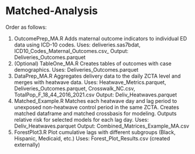# Matched-Analysis

Order as follows: 

1. OutcomePrep_MA.R
    Adds maternal outcome indicators to individual ED data using ICD-10 codes. 
    Uses: deliveries.sas7bdat, ICD10_Codes_Maternal_Outcomes.csv_
    Output: Deliveries_Outcomes.parquet
2. (Optional) TableOne_MA.R
     Creates tables of outcomes with case demographics.
     Uses: Deliveries_Outcomes.parquet
3. DataPrep_MA.R
    Aggregates delivery data to the daily ZCTA level and merges with heatwave data. 
    Uses: Heatwave_Metrics.parquet, Deliveries_Outcomes.parquet, Crosswalk_NC.csv, TotalPop_F_18_44_2016_2021.csv
    Output: Deliv_Heatwaves.parquet
4. Matched_Example.R
    Matches each heatwave day and lag period to unexposed non-heatwave control period in the same ZCTA.
    Creates matched dataframe and matched crossbasis for modeling.
    Outputs relative risk for selected models for each lag day. 
    Uses: Deliv_Heatwaves.parquet
    Output: Combined_Matrices_Example_MA.csv
5. ForestPlot3.R
   Plot cumulative lags with different subgroups (Black, Hispanic, Medicaid, etc.)
   Uses: Forest_Plot_Results.csv (created externally)
